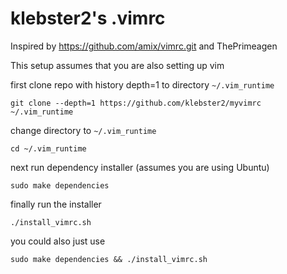 # klebster2's .vimrc

Inspired by https://github.com/amix/vimrc.git and ThePrimeagen

This setup assumes that you are also setting up vim

first clone repo with history depth=1 to directory `~/.vim_runtime`

`git clone --depth=1 https://github.com/klebster2/myvimrc ~/.vim_runtime`

change directory to `~/.vim_runtime`

`cd ~/.vim_runtime`

next run dependency installer (assumes you are using Ubuntu)

`sudo make dependencies`

finally run the installer

`./install_vimrc.sh`

you could also just use

`sudo make dependencies && ./install_vimrc.sh`
